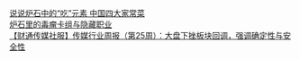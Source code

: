   
[说说炉石中的“吃”元素 中国四大家常菜](http://www.dianyue.me/archives/225/2v1yo70h4xa3m049/)  
[炉石里的毒瘤卡组与隐藏职业](http://www.dianyue.me/archives/214/t153fxkhlcvqriug/)  
[【财通传媒社服】传媒行业周报（第25周）：大盘下挫板块回调，强调确定性与安全性](http://www.dianyue.me/archives/798/39aak2g1rra6eipd/)